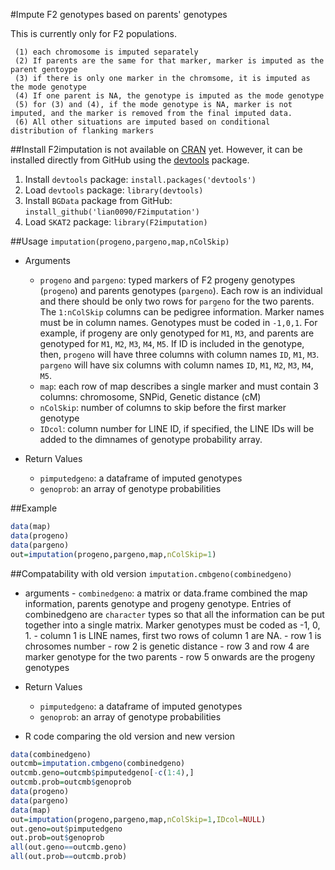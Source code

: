 #Impute F2 genotypes based on parents' genotypes

This is currently only for F2 populations.

     (1) each chromosome is imputed separately
     (2) If parents are the same for that marker, marker is imputed as the parent gentoype
     (3) if there is only one marker in the chromsome, it is imputed as the mode genotype
     (4) If one parent is NA, the genotype is imputed as the mode genotype
     (5) for (3) and (4), if the mode genotype is NA, marker is not imputed, and the marker is removed from the final imputed data.
     (6) All other situations are imputed based on conditional distribution of flanking markers

##Install
F2imputation is not available on [CRAN](http://cran.r-project.org/) yet. However, it can be installed directly from GitHub using the [devtools](https://github.com/hadley/devtools) package.

1. Install `devtools` package: `install.packages('devtools')`
2. Load `devtools` package: `library(devtools)`
3. Install `BGData` package from GitHub: `install_github('lian0090/F2imputation')`
4. Load `SKAT2` package: `library(F2imputation)`

##Usage
`imputation(progeno,pargeno,map,nColSkip)`

- Arguments
    - `progeno` and `pargeno`: typed markers of F2 progeny genotypes (`progeno`) and parents genotypes (`pargeno`). Each row is an individual and there should be only two rows for `pargeno` for the two parents.  The `1:nColSkip` columns can be pedigree information. Marker names must be in column names. Genotypes must be coded in `-1,0,1`. For example, if progeny are only genotyped for `M1`, `M3`, and parents are genotyped for `M1`, `M2`, `M3`, `M4`, `M5`. If ID is included in the genotype, then, `progeno` will have three columns with column names `ID`, `M1`, `M3`. `pargeno` will have six columns with column names `ID`, `M1`, `M2`, `M3`, `M4`, `M5`. 
    - `map`: each row of map describes a single marker and must contain 3 columns: chromosome, SNPid, Genetic distance (cM)
    - `nColSkip`: number of columns to skip before the first marker genotype  
    - `IDcol`: column number for LINE ID, if specified, the LINE IDs will be added to the dimnames of genotype probability array. 

- Return Values
    - `pimputedgeno`: a dataframe of imputed genotypes  
    - `genoprob`: an array of genotype probabilities

##Example
```R
data(map)
data(progeno)
data(pargeno)
out=imputation(progeno,pargeno,map,nColSkip=1)
```

##Compatability with old version
`imputation.cmbgeno(combinedgeno)`
- arguments
      - `combinedgeno`: a matrix or data.frame combined the map information, parents genotype and progeny genotype. Entries of combinedgeno are `character` types so that all the information can be put together into a single matrix. Marker genotypes must be coded as -1, 0, 1. 
           - column 1 is LINE names, first two rows of column 1 are NA. 
           - row 1 is chrosomes number
           - row 2 is genetic distance 
           - row 3 and row 4 are marker genotype for the two parents
           - row 5 onwards are the progeny genotypes


- Return Values
    - `pimputedgeno`: a dataframe of imputed genotypes  
    - `genoprob`: an array of genotype probabilities
- R code comparing the old version and new version

```R
data(combinedgeno)
outcmb=imputation.cmbgeno(combinedgeno)
outcmb.geno=outcmb$pimputedgeno[-c(1:4),]
outcmb.prob=outcmb$genoprob
data(progeno)
data(pargeno)
data(map)
out=imputation(progeno,pargeno,map,nColSkip=1,IDcol=NULL)
out.geno=out$pimputedgeno
out.prob=out$genoprob
all(out.geno==outcmb.geno)
all(out.prob==outcmb.prob)
```


